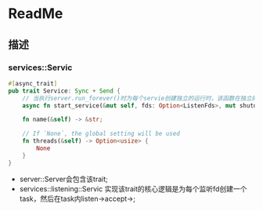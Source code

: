 # ReadMe

## 描述

### services::Servic

```rust
#[async_trait]
pub trait Service: Sync + Send {
	// 当执行server.run_forever()时为每个servie创建独立的运行时，该函数在独立的运行时中被执行；
    async fn start_service(&mut self, fds: Option<ListenFds>, mut shutdown: ShutdownWatch);

    fn name(&self) -> &str;

    // If `None`, the global setting will be used
    fn threads(&self) -> Option<usize> {
        None
    }
}
```

* server::Server会包含该trait;
* services::listening::Servic 实现该trait的核心逻辑是为每个监听fd创建一个task，然后在task内listen->accept->;
